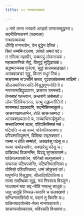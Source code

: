 ```yaml
---
title: ०० गन्थारम्भकथा

---
```

॥ नमो तस्स भगवतो अरहतो सम्मासम्बुद्धस्स॥  
सद्दनीतिप्पकरणं (पदमाला)  
गन्थारम्भकथा  
धीरेहि मग्गनायेन, येन बुद्धेन देसितं।  
सितं धम्ममिधञ्ञाय, ञायते अमतं पदं॥  
तं नमित्वा महावीरं, सब्बञ्ञुं लोकनायकं।  
महाकारुणिकं सेट्ठं, विसुद्धं सुद्धिदायकं॥  
सद्धम्मञ्चस्स पूजेत्वा, सुद्धं सन्तमसङ्खतं।  
अतक्कावचरं सुट्ठु, विभत्तं मधुरं सिवं॥  
सङ्घस्स च’ञ्जलिं कत्वा, पुञ्ञक्खेत्तस्स तादिनो।  
सीलसमाधिपञ्ञादि-विसुद्धगुणजोतिनो॥  
नमस्सनादिपुञ्ञस्स, कतस्स रतनत्तये।  
तेजसाहं पहन्त्वान, अन्तराये असेसतो॥  
लोकनीतिवियत्तस्स, सत्थु सद्धम्मनीतिनो।  
सासनत्थं पवक्खामि, सद्दनीतिमनाकुलं॥  
आसवक्खयलाभेन, होति सासनसम्पदा।  
आसवक्खयलाभो च, सच्चाधिगमहेतुको॥  
सच्चाधिगमनं तञ्च, पटिपत्तिस्सितं मतं।  
पटिपत्ति च सा कामं, परियत्तिपरायणा॥  
परियत्ताभियुत्तानं, विदित्वा सद्दलक्खणं।  
यस्मा न होति सम्मोहो, अक्खरेसु पदेसु च॥  
यस्मा चामोहभावेन, अक्खरेसु पदेसु च।  
पाळियत्थं विजानन्ति, विञ्ञू सुगतसासने॥  
पाळियत्थावबोधेन, योनिसो सत्थुसासने।  
सप्पञ्ञा पटिपज्जन्ति, पटिपत्तिमतन्दिका॥  
योनिसो पटिपज्जित्वा, धम्मं लोकुत्तरं वरं।  
पापुणन्ति विसुद्धाय, सीलादिपटिपत्तिया॥  
तस्मा तदत्थिका सुद्धं, नयं निस्साय विञ्ञुनं।  
भञ्ञमानं मया सद्द-नीतिं गण्हन्तु साधुकं॥  
धातु धातूहि निप्फन्न-रूपानि च सलक्खणो।  
सन्धिनामादिभेदो च, पदानं तु विभत्ति च॥  
पाळिनयादयोच्चेव-मेत्थ नानप्पकारतो।  
सासनस्सोपकाराय, भविस्सति विभावना॥  